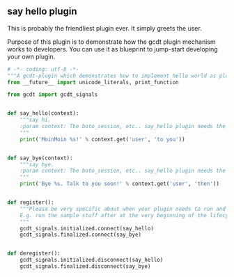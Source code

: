 ## say hello plugin

This is probably the friendliest plugin ever. It simply greets the user.

Purpose of this plugin is to demonstrate how the gcdt plugin mechanism works to developers. You can use it as blueprint to jump-start developing your own plugin.


``` python
# -*- coding: utf-8 -*-
"""A gcdt-plugin which demonstrates how to implement hello world as plugin."""
from __future__ import unicode_literals, print_function

from gcdt import gcdt_signals


def say_hello(context):
    """say hi.
    :param context: The boto_session, etc.. say_hello plugin needs the 'user'
    """
    print('MoinMoin %s!' % context.get('user', 'to you'))


def say_bye(context):
    """say bye.
    :param context: The boto_session, etc.. say_hello plugin needs the 'user'
    """
    print('Bye %s. Talk to you soon!' % context.get('user', 'then'))


def register():
    """Please be very specific about when your plugin needs to run and why.
    E.g. run the sample stuff after at the very beginning of the lifecycle
    """
    gcdt_signals.initialized.connect(say_hello)
    gcdt_signals.finalized.connect(say_bye)


def deregister():
    gcdt_signals.initialized.disconnect(say_hello)
    gcdt_signals.finalized.disconnect(say_bye)
```